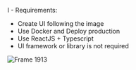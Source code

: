 
I - Requirements:

  + Create UI following the image 
  + Use Docker and Deploy production
  + Use ReactJS + Typescript 
  + UI framework or library is not required

![Frame 1913](https://github.com/tuanlam0201/icttm-test-fe/assets/163503189/3a2980bc-4e8e-4854-90e5-d47262039922)
